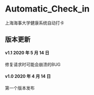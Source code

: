 # Automatic_Check_in

上海海事大学健康系统自动打卡




## 版本更新



#### v1.1  2020 年 5 月 14 日

修复请求时可能会崩溃的BUG



#### v1.0  2020 年 4 月 14 日

第一个版本发布

